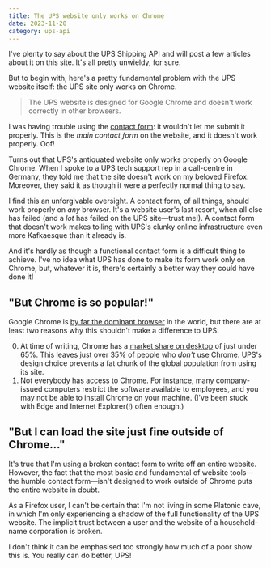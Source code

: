 ```yaml
---
title: The UPS website only works on Chrome
date: 2023-11-20
category: ups-api
---
```


I've plenty to say about the UPS Shipping API and will post a few articles about it on this site. It's all pretty unwieldy, for sure.

But to begin with, here's a pretty fundamental problem with the UPS website itself: the UPS site only works on Chrome.

> The UPS website is designed for Google Chrome and doesn't work correctly in other browsers.

I was having trouble using the [contact form](https://www.ups.com/upsemail/input?loc=en_GB): it wouldn't let me submit it properly. This is the _main contact form_ on the website, and it doesn't work properly. Oof!

Turns out that UPS's antiquated website only works properly on Google Chrome. When I spoke to a UPS tech support rep in a call-centre in Germany, they told me that the site doesn't work on my beloved Firefox. Moreover, they said it as though it were a perfectly normal thing to say.

I find this an unforgivable oversight. A contact form, of all things, should work properly on _any_ browser. It's a website user's last resort, when all else has failed (and a _lot_ has failed on the UPS site&mdash;trust me!). A contact form that doesn't work makes toiling with UPS's clunky online infrastructure even more Kafkaesque than it already is.

And it's hardly as though a functional contact form is a difficult thing to achieve. I've no idea what UPS has done to make its form work only on Chrome, but, whatever it is, there's certainly a better way they could have done it!

## "But Chrome is so popular!"

Google Chrome is [by far the dominant browser](https://gs.statcounter.com/) in the world, but there are at least two reasons why this shouldn't make a difference to UPS:

0. At time of writing, Chrome has a [market share on desktop](https://gs.statcounter.com/browser-market-share/desktop/worldwide) of just under 65%. This leaves just over 35% of people who _don't_ use Chrome. UPS's design choice prevents a fat chunk of the global population from using its site.
1. Not everybody has access to Chrome. For instance, many company-issued computers restrict the software available to employees, and you may not be able to install Chrome on your machine. (I've been stuck with Edge and Internet Explorer(!) often enough.)

## "But I can load the site just fine outside of Chrome..."

It's true that I'm using a broken contact form to write off an entire website. However, the fact that the most basic and fundamental of website tools&mdash;the humble contact form&mdash;isn't designed to work outside of Chrome puts the entire website in doubt.

As a Firefox user, I can't be certain that I'm not living in some Platonic cave, in which I'm only experiencing a shadow of the full functionality of the UPS website. The implicit trust between a user and the website of a household-name corporation is broken.

I don't think it can be emphasised too strongly how much of a poor show this is. You really can do better, UPS!
